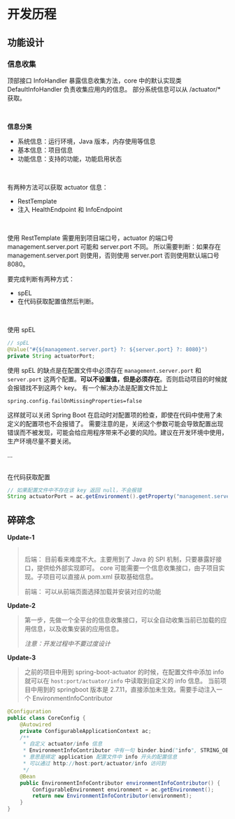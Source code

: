 # 开发历程

## 功能设计
### 信息收集
顶部接口 InfoHandler 暴露信息收集方法，core 中的默认实现类 DefaultInfoHandler 负责收集应用内的信息。
部分系统信息可以从 /actuator/* 获取。

<br>

**信息分类**
* 系统信息：运行环境，Java 版本，内存使用等信息
* 基本信息：项目信息
* 功能信息：支持的功能，功能启用状态

<br>

有两种方法可以获取 actuator 信息：
* RestTemplate
* 注入 HealthEndpoint 和 InfoEndpoint

<br>

使用 RestTemplate 需要用到项目端口号，actuator 的端口号 management.server.port 可能和 server.port 不同。
所以需要判断：如果存在 management.server.port 则使用，否则使用 server.port 否则使用默认端口号 8080。

要完成判断有两种方式：
* spEL
* 在代码获取配置值然后判断。

<br>

使用 spEL
```java
// spEL
@Value("#{${management.server.port} ?: ${server.port} ?: 8080}")
private String actuatorPort;
```
使用 spEL 的缺点是在配置文件中必须存在 `management.server.port` 和 `server.port` 这两个配置。**可以不设置值，但是必须存在**。否则启动项目的时候就会报错找不到这两个 key。
有一个解决办法是配置文件加上
```properties
spring.config.failOnMissingProperties=false
```
这样就可以关闭 Spring Boot 在启动时对配置项的检查，即使在代码中使用了未定义的配置项也不会报错了。
需要注意的是，关闭这个参数可能会导致配置出现错误而不被发现，可能会给应用程序带来不必要的风险。建议在开发环境中使用，生产环境尽量不要关闭。

...

<br>
在代码获取配置

```java
// 如果配置文件中不存在该 key 返回 null，不会报错
String actuatorPort = ac.getEnvironment().getProperty("management.server.port");
```

## 碎碎念
**Update-1**
> <br>
> 后端：
> 目前看来难度不大。主要用到了 Java 的 SPI 机制，只要暴露好接口，提供给外部实现即可。
> core 可能需要一个信息收集接口，由子项目实现。子项目可以直接从 pom.xml 获取基础信息。
>
> 前端：
> 可以从前端页面选择加载并安装对应的功能

**Update-2**

> 第一步，先做一个全平台的信息收集接口，可以全自动收集当前已加载的应用信息，以及收集安装的应用信息。
>
> *注意：开发过程中不要过度设计*

**Update-3**
> 之前的项目中用到 spring-boot-actuator 的时候，在配置文件中添加 info 就可以在 `host:port/actuator/info` 中读取到自定义的 info 信息。
> 当前项目中用到的 springboot 版本是 2.7.11，直接添加未生效。需要手动注入一个 EnvironmentInfoContributor
```java
@Configuration
public class CoreConfig {
    @Autowired
    private ConfigurableApplicationContext ac;
    /**
     * 自定义 actuator/info 信息
     * EnvironmentInfoContributor 中有一句 binder.bind("info", STRING_OBJECT_MAP).ifBound(builder::withDetails);
     * 意思是绑定 application 配置文件中 info 开头的配置信息
     * 可以通过 http://host:port/actuator/info 访问到
     */
    @Bean
    public EnvironmentInfoContributor environmentInfoContributor() {
        ConfigurableEnvironment environment = ac.getEnvironment();
        return new EnvironmentInfoContributor(environment);
    }
}
```
